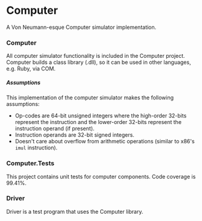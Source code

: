 # Computer
A Von Neumann-esque Computer simulator implementation.

### Computer
All computer simulator functionality is included in the Computer project. Computer builds a class library (.dll), so it can be used in other languages, e.g. Ruby, via COM.
##### Assumptions
This implementation of the computer simulator makes the following assumptions:
- Op-codes are 64-bit unsigned integers where the high-order 32-bits represent the instruction and the lower-order 32-bits represent the instruction operand (if present).
- Instruction operands are 32-bit signed integers.
- Doesn't care about overflow from arithmetic operations (similar to x86's `imul` instruction).

### Computer.Tests
This project contains unit tests for computer components. Code coverage is 99.41%.

### Driver
Driver is a test program that uses the Computer library.
